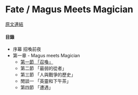 Fate / Magus Meets Magician
====
[原文連結](https://syosetu.org/novel/42788/)

#### 目錄
* 序幕 招喚前夜
* 第一章 - Magus meets Magician
  * [第一節 「召喚」](./article/0001.md) 
  * 第二節 「最弱的從者」
  * 第三節 「人與戰爭的歷史」
  * 閒談一 「英靈和下午茶」
  * 第四節 「遭遇」

